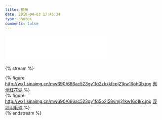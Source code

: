 ```yaml
---
title: 相册
date: 2018-04-03 17:45:34
type: photos
comments: false
---
```


<!-- 网易云音乐 起风了 手动播放 -->
<iframe frameborder="no" border="0" marginwidth="0" marginheight="0" width=330 height=86 src="//music.163.com/outchain/player?type=2&id=461525011&auto=0&height=66"></iframe>

{% stream %}
<!--
{% figure http://ww2.sinaimg.cn/bmiddle/e724cbefgw1f0bqlp5gw8j21hc276e81.jpg 
    [美丽心灵](http://movie.douban.com/subject/1306029/) %}
-->
{% figure 
    http://wx1.sinaimg.cn/mw690/686ac523gy1fq2zkxkfcpj21kw16oh0b.jpg
    [惠州红花湖 ](https://www.zingqi.com/photos-honghuahu/) 
    %}   
{% figure http://wx1.sinaimg.cn/mw690/686ac523gy1fq5o2i58vmj21kw16o1kx.jpg
    [深圳羽毛球](https://www.zingqi.com/photos-szyumaoqiu/) 
    %}   
{% endstream %}